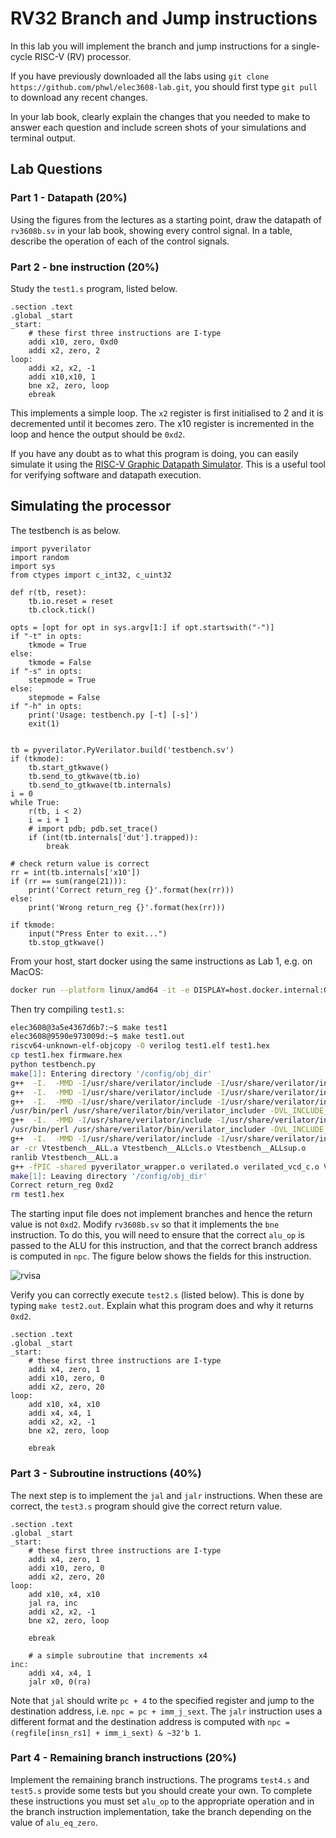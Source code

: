 # RV32 Branch and Jump instructions

In this lab you will implement the branch and jump instructions for
a single-cycle RISC-V (RV) processor.

If you have previously downloaded all the labs using ```git clone https://github.com/phwl/elec3608-lab.git```, you should first type ```git pull``` to download any recent changes.

In your lab book, clearly explain the changes that you needed to make
to answer each question and include screen shots of your simulations
and terminal output.

## Lab Questions
### Part 1 - Datapath (20%)
Using the figures from the lectures as a starting point, draw the datapath of ```rv3608b.sv``` in your lab book, showing every control signal. In a table, describe the operation of each of the control signals.

### Part 2 - bne instruction (20%) 
Study the ```test1.s``` program, listed below. 

```assembly
.section .text
.global _start
_start:
    # these first three instructions are I-type
    addi x10, zero, 0xd0
    addi x2, zero, 2
loop:
    addi x2, x2, -1
    addi x10,x10, 1
    bne x2, zero, loop
    ebreak
```
This implements a simple loop. The ```x2``` register is first initialised
to 2 and it is decremented until it becomes zero. The x10 register is
incremented in the loop and hence the output should be ```0xd2```.

If you have any doubt as to what this program is doing, you can easily
simulate it using the [RISC-V Graphic Datapath Simulator](https://jesse-r-s-hines.github.io/RISC-V-Graphical-Datapath-Simulator/). This is a useful
tool for verifying software and datapath execution.

## Simulating the processor
The testbench is as below.
```python3
import pyverilator
import random
import sys
from ctypes import c_int32, c_uint32

def r(tb, reset):
    tb.io.reset = reset
    tb.clock.tick()

opts = [opt for opt in sys.argv[1:] if opt.startswith("-")]
if "-t" in opts:
    tkmode = True
else:
    tkmode = False
if "-s" in opts:
    stepmode = True
else:
    stepmode = False
if "-h" in opts:
    print('Usage: testbench.py [-t] [-s]')
    exit(1)


tb = pyverilator.PyVerilator.build('testbench.sv')
if (tkmode):
    tb.start_gtkwave()
    tb.send_to_gtkwave(tb.io)
    tb.send_to_gtkwave(tb.internals)
i = 0
while True:
    r(tb, i < 2)
    i = i + 1
    # import pdb; pdb.set_trace()
    if (int(tb.internals['dut'].trapped)):
        break

# check return value is correct
rr = int(tb.internals['x10'])
if (rr == sum(range(21))):
    print('Correct return_reg {}'.format(hex(rr))) 
else:
    print('Wrong return_reg {}'.format(hex(rr)))

if tkmode:
    input("Press Enter to exit...")
    tb.stop_gtkwave()

```
From your host, start docker using the same instructions as Lab 1, e.g. on MacOS:

```bash
docker run --platform linux/amd64 -it -e DISPLAY=host.docker.internal:0 -v `pwd`:/config phwl/elec3608-base:latest
```

Then try compiling ```test1.s```:
```bash
elec3608@3a5e4367d6b7:~$ make test1
elec3608@9590e973009d:~$ make test1.out 
riscv64-unknown-elf-objcopy -O verilog test1.elf test1.hex
cp test1.hex firmware.hex
python testbench.py 
make[1]: Entering directory '/config/obj_dir'
g++  -I.  -MMD -I/usr/share/verilator/include -I/usr/share/verilator/include/vltstd -DVM_COVERAGE=0 -DVM_SC=0 -DVM_TRACE=1 -faligned-new -fcf-protection=none -Wno-bool-operation -Wno-sign-compare -Wno-uninitialized -Wno-unused-but-set-variable -Wno-unused-parameter -Wno-unused-variable -Wno-shadow     -fPIC -shared --std=c++11 -DVL_USER_FINISH   -c -o pyverilator_wrapper.o ../obj_dir/pyverilator_wrapper.cpp
g++  -I.  -MMD -I/usr/share/verilator/include -I/usr/share/verilator/include/vltstd -DVM_COVERAGE=0 -DVM_SC=0 -DVM_TRACE=1 -faligned-new -fcf-protection=none -Wno-bool-operation -Wno-sign-compare -Wno-uninitialized -Wno-unused-but-set-variable -Wno-unused-parameter -Wno-unused-variable -Wno-shadow     -fPIC -shared --std=c++11 -DVL_USER_FINISH   -c -o verilated.o /usr/share/verilator/include/verilated.cpp
g++  -I.  -MMD -I/usr/share/verilator/include -I/usr/share/verilator/include/vltstd -DVM_COVERAGE=0 -DVM_SC=0 -DVM_TRACE=1 -faligned-new -fcf-protection=none -Wno-bool-operation -Wno-sign-compare -Wno-uninitialized -Wno-unused-but-set-variable -Wno-unused-parameter -Wno-unused-variable -Wno-shadow     -fPIC -shared --std=c++11 -DVL_USER_FINISH   -c -o verilated_vcd_c.o /usr/share/verilator/include/verilated_vcd_c.cpp
/usr/bin/perl /usr/share/verilator/bin/verilator_includer -DVL_INCLUDE_OPT=include Vtestbench.cpp > Vtestbench__ALLcls.cpp
g++  -I.  -MMD -I/usr/share/verilator/include -I/usr/share/verilator/include/vltstd -DVM_COVERAGE=0 -DVM_SC=0 -DVM_TRACE=1 -faligned-new -fcf-protection=none -Wno-bool-operation -Wno-sign-compare -Wno-uninitialized -Wno-unused-but-set-variable -Wno-unused-parameter -Wno-unused-variable -Wno-shadow     -fPIC -shared --std=c++11 -DVL_USER_FINISH   -c -o Vtestbench__ALLcls.o Vtestbench__ALLcls.cpp
/usr/bin/perl /usr/share/verilator/bin/verilator_includer -DVL_INCLUDE_OPT=include Vtestbench__Trace.cpp Vtestbench__Syms.cpp Vtestbench__Trace__Slow.cpp > Vtestbench__ALLsup.cpp
g++  -I.  -MMD -I/usr/share/verilator/include -I/usr/share/verilator/include/vltstd -DVM_COVERAGE=0 -DVM_SC=0 -DVM_TRACE=1 -faligned-new -fcf-protection=none -Wno-bool-operation -Wno-sign-compare -Wno-uninitialized -Wno-unused-but-set-variable -Wno-unused-parameter -Wno-unused-variable -Wno-shadow     -fPIC -shared --std=c++11 -DVL_USER_FINISH   -c -o Vtestbench__ALLsup.o Vtestbench__ALLsup.cpp
ar -cr Vtestbench__ALL.a Vtestbench__ALLcls.o Vtestbench__ALLsup.o
ranlib Vtestbench__ALL.a
g++ -fPIC -shared pyverilator_wrapper.o verilated.o verilated_vcd_c.o Vtestbench__ALL.a    -o Vtestbench -lm -lstdc++ 
make[1]: Leaving directory '/config/obj_dir'
Correct return_reg 0xd2
rm test1.hex
```

The starting input file does not implement branches and hence the
return value is not ```0xd2```.  Modify ```rv3608b.sv``` so that
it implements the ```bne``` instruction. To do this, you will need to
ensure that the correct ```alu_op``` is passed to the ALU for this
instruction, and that the correct branch address is computed in 
```npc```. The figure below shows the fields for this instruction.

![rvisa](rvisa.png "rvisa")

Verify you can correctly execute ```test2.s``` (listed below). This is done by
typing ```make test2.out```. Explain what this program does and
why it returns ```0xd2```.

```assembly
.section .text
.global _start
_start:
    # these first three instructions are I-type
    addi x4, zero, 1
    addi x10, zero, 0
    addi x2, zero, 20
loop:
    add x10, x4, x10
    addi x4, x4, 1
    addi x2, x2, -1
    bne x2, zero, loop
    
    ebreak
```

### Part 3 - Subroutine instructions (40%) 
The next step is to implement the ```jal``` and ```jalr``` instructions.
When these are correct, the ```test3.s``` program should give the 
correct return value.
```assembly
.section .text
.global _start
_start:
    # these first three instructions are I-type
    addi x4, zero, 1
    addi x10, zero, 0
    addi x2, zero, 20
loop:
    add x10, x4, x10
    jal ra, inc
    addi x2, x2, -1
    bne x2, zero, loop

    ebreak

    # a simple subroutine that increments x4
inc:    
    addi x4, x4, 1
    jalr x0, 0(ra)
```

Note that ```jal``` should write ```pc + 4``` to the specified register
and jump to the destination address, i.e. ```npc = pc + imm_j_sext```. 
The ```jalr``` instruction uses a different format and the
destination address is computed with ```npc = (regfile[insn_rs1] + imm_i_sext) & ~32'b 1```.

### Part 4 - Remaining branch instructions (20%) 
Implement the remaining branch instructions. The programs ```test4.s```
and ```test5.s``` provide some tests but you should create your
own. To complete these instructions you must set ```alu_op``` 
to the appropriate operation and in the branch instruction implementation,
take the branch depending on the value of ```alu_eq_zero```. 
